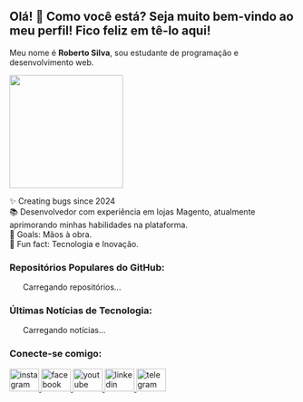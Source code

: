 <h2 class="text-3xl font-bold text-blue-600">Olá! 👋 Como você está? Seja muito bem-vindo ao meu perfil! Fico feliz em tê-lo aqui!</h2>  

<p class="mt-4 text-lg">Meu nome é <strong>Roberto Silva</strong>, sou estudante de programação e desenvolvimento web.</p>  

<img   
  height="200"   
  src="https://github.com/robertoroyal/Foto/blob/main/Treino%20boxe/Imagem%20do%20WhatsApp%20de%202024-08-25%20%C3%A0(s)%2018.31.38_dd432447.jpg"   
  class="rounded-full border-2 border-blue-500"   
/>  

<p class="mt-4 text-lg">✨ Creating bugs since 2024<br>📚 Desenvolvedor com experiência em lojas Magento, atualmente aprimorando minhas habilidades na plataforma.<br>🎯 Goals: Mãos à obra.<br>🎲 Fun fact: Tecnologia e Inovação.</p>  

<h3 class="mt-6 text-2xl font-semibold">Repositórios Populares do GitHub:</h3>  
<ul id="trending-repos" class="list-disc pl-5 text-lg">Carregando repositórios...</ul>  

<h3 class="mt-6 text-2xl font-semibold">Últimas Notícias de Tecnologia:</h3>  
<ul id="tech-news" class="list-disc pl-5 text-lg">Carregando notícias...</ul>  

<script>  
  async function fetchTrendingRepos() {  
    try {  
      const response = await fetch('https://api.github.com/search/repositories?q=created:>2023-01-01&sort=stars&order=desc');  
      if (!response.ok) throw new Error('Falha ao buscar repositórios.');  

      const data = await response.json();  
      const repos = data.items.slice(0, 5);  
      const repoList = repos.map(repo => `  
        <li>  
          <a href="${repo.html_url}" target="_blank">${repo.name}</a> - ${repo.stargazers_count} estrelas  
        </li>  
      `).join('');  

      document.getElementById('trending-repos').innerHTML = repoList;  
    } catch (error) {  
      console.error('Erro ao buscar repositórios populares:', error);  
      document.getElementById('trending-repos').innerText = 'Erro ao carregar repositórios';  
    }  
  }  

  async function fetchTechNews(apiKey) {  
    try {  
      const response = await fetch(`https://newsapi.org/v2/everything?q=technology&sortBy=publishedAt&apiKey=${apiKey}`);  
      if (!response.ok) throw new Error('Falha ao buscar notícias.');  

      const data = await response.json();  
      const articles = data.articles.slice(0, 5);  
      const newsList = articles.map(article => `  
        <li>  
          <a href="${article.url}" target="_blank">${article.title}</a> - ${new Date(article.publishedAt).toLocaleString()}  
        </li>  
      `).join('');  

      document.getElementById('tech-news').innerHTML = newsList;  
    } catch (error) {  
      console.error('Erro ao buscar notícias de tecnologia:', error);  
      document.getElementById('tech-news').innerText = 'Erro ao carregar notícias.';  
    }  
  }  

  const apiKey ='a44dd0536a28417fba8c492b9a2a773d'; // Substitua pela sua chave da API de forma segura  
  fetchTrendingRepos();  
  fetchTechNews(apiKey);  
</script>  

<h3 class="mt-6 text-2xl font-semibold">Conecte-se comigo:</h3>  
<div class="flex space-x-4 mt-2">   
  <a href="https://www.instagram.com/robertto_royal/" target="_blank">  
    <img src="https://raw.githubusercontent.com/maurodesouza/profile-readme-generator/master/src/assets/icons/social/instagram/default.svg" width="52" height="40" alt="instagram logo" />  
  </a>  
  <a href="https://www.facebook.com/joseroberto.dasilva/" target="_blank">  
    <img src="https://raw.githubusercontent.com/maurodesouza/profile-readme-generator/master/src/assets/icons/social/facebook/default.svg" width="52" height="40" alt="facebook logo" />  
  </a>  
  <a href="https://www.youtube.com/@RRobertoRoyal" target="_blank">  
    <img src="https://raw.githubusercontent.com/maurodesouza/profile-readme-generator/master/src/assets/icons/social/youtube/default.svg" width="52" height="40" alt="youtube logo" />  
  </a>  
  <a href="https://www.linkedin.com/in/joserobertodasilva917610022/" target="_blank">  
    <img src="https://raw.githubusercontent.com/maurodesouza/profile-readme-generator/master/src/assets/icons/social/linkedin/default.svg" width="52" height="40" alt="linkedin logo" />  
  </a>  
  <a href="https://web.telegram.org/a/" target="_blank">  
    <img src="https://raw.githubusercontent.com/maurodesouza/profile-readme-generator/master/src/assets/icons/social/telegram/default.svg" width="52" height="40" alt="telegram logo" />  
  </a>  
</div>
